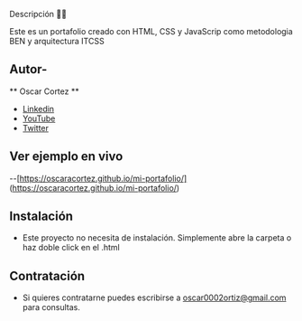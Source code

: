 Descripción 👨‍⚖️

Este es un portafolio creado con HTML, CSS y JavaScrip como metodologia BEN y arquitectura ITCSS

## Autor-
** Oscar Cortez **


* [Linkedin](https://www.linkedin.com/in/oscar-cortez-6058401a/) 
* [YouTube](https://youtu.be/E9PlulBIU3U/)
* [Twitter](https://twitter.com/oscar0101?t=rJR55R2Ue-rAKAiJAeuOnQ&s=09/)

## Ver ejemplo en vivo

--[https://oscaracortez.github.io/mi-portafolio/] (https://oscaracortez.github.io/mi-portafolio/)


## Instalación 
* Este proyecto no necesita de instalación. Simplemente abre la carpeta o haz doble click en el .html

## Contratación 
* Si quieres contratarne puedes escribirse a oscar0002ortiz@gmail.com para consultas.
